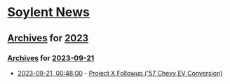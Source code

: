 # [Soylent News](../../../README.md)

## [Archives](../../index.md) for [2023](../index.md)

### [Archives](../../index.md) for [2023-09-21](index.md)

* [2023-09-21, 00:48:00](https://soylentnews.org/article.pl?sid=23/09/19/0629250&from=rss) - [Project X Followup ('57 Chevy EV Conversion)](https://soylentnews.org/article.pl?sid=23/09/19/0629250&from=rss)
